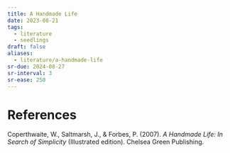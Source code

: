 ```yaml
---
title: A Handmade Life
date: 2023-08-21
tags:
  - literature
  - seedlings
draft: false
aliases:
  - literature/a-handmade-life
sr-due: 2024-08-27
sr-interval: 3
sr-ease: 250
---
```


# References

Coperthwaite, W., Saltmarsh, J., & Forbes, P. (2007). _A Handmade Life: In Search of Simplicity_ (Illustrated edition). Chelsea Green Publishing.